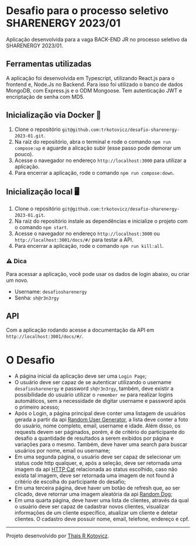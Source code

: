 # Desafio para o processo seletivo SHARENERGY 2023/01

Aplicação desenvolvida para a vaga BACK-END JR no processo seletivo da SHARENERGY 2023/01.

## Ferramentas utilizadas

A aplicação foi desenvolvida em Typescript, utilizando React.js para o frontend e, Node.Js no Backend. Para isso foi utilizado o banco de dados MongoDB, com Express.js e o ODM Mongoose. Tem autenticação JWT e encriptação de senha com MD5.

## Inicialização via Docker 🐳

1. Clone o repositório `git@github.com:trkotovicz/desafio-sharenergy-2023-01.git`.
2. Na raíz do repositório, abra o terminal e rode o comando `npm run compose:up` e aguarde a alicação subir (esse passo pode demorar um pouco).
3. Acesse o navegador no endereço `http://localhost:3000` para utilizar a aplicação.
4. Para encerrar a aplicação, rode o comando `npm run compose:down`.

## Inicialização local 🖥

1. Clone o repositório `git@github.com:trkotovicz/desafio-sharenergy-2023-01.git`.
2. Na raíz do repositório instale as dependências e inicialize o projeto com o comando `npm start`.
3. Acesse o navegador no endereço `http://localhost:3000` ou `http://localhost:3001/docs/#/` para testar a API.
4. Para encerrar a aplicação, rode o comando `npm run kill:all`.

### ⚠️ Dica

Para acessar a aplicação, você pode usar os dados de login abaixo, ou criar um novo.

- Username: `desafiosharenergy`
- Senha: `sh@r3n3rgy`


## API

Com a aplicação rodando acesse a documentação da API em `http://localhost:3001/docs/#/`. </br>

# O Desafio

- A página inicial da aplicação deve ser uma `Login Page`;
- O usuário deve ser capaz de se autenticar utilizando o username `desafiosharenergy` e password `sh@r3n3rgy`, também, deve existir a possibilidade do usuário utilizar o `remember me` para realizar logins automáticos, sem a necessidade de digitar username e password após o primeiro acesso;
- Após o Login, a página principal deve conter uma listagem de usuários gerada a partir da api [Random User Generator](https://randomuser.me/), a lista deve conter a foto do usuário, nome completo, email, username e idade. Além disso, os requests devem ser páginados, porém, é de critério do participante do desafio a quantidade de resultados a serem exibidos por página e variações para o mesmo. Também, deve haver uma search para buscar usuários por nome, email ou username;
- Em uma segunda página, o usuário deve ser capaz de selecionar um status code http qualquer, e, após a seleção, deve ser retornada uma imagem da api [HTTP Cat](https://http.cat/) relacionada ao status escolhido, caso não exista tal imagem, deve ser retornada uma imagem de not found à critério de escolha do participante do desafio;
- Em uma terceira página, deve haver um botão de refresh que, ao ser clicado, deve retornar uma imagem aleatória da api [Random Dog](https://random.dog/);
- Em uma quarta página, deve haver uma lista de clientes, através da qual o usuário deve ser capaz de cadastrar novos clientes, visualizar informações de um cliente específico, atualizar um cliente e deletar clientes. O cadastro deve possuir nome, email, telefone, endereço e cpf.


---

Projeto desenvolvido por [Thais R Kotovicz](https://www.linkedin.com/in/thaiskotovicz/).
</br>
